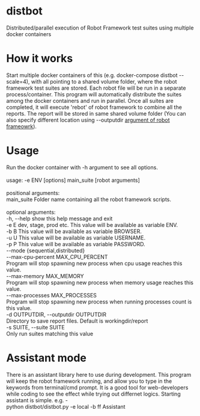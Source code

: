 # distbot
Distributed/parallel execution of Robot Framework test suites using multiple docker containers
# How it works
Start multiple docker containers of this (e.g. docker-compose distbot --scale=4), with all pointing to a shared volume folder, where the robot framework test suites are stored. Each robot file will be run in a separate process/container. This program will automatically distribute the suites among the docker containers and run in parallel. Once all suites are completed, it will execute 'rebot' of robot framework to combine all the reports. The report will be stored in same shared volume folder (You can also specify different location using --outputdir <a href="http://robotframework.org/robotframework/latest/RobotFrameworkUserGuide.html#all-command-line-options">argument of robot frameowrk</a>).
# Usage
Run the docker container with -h argument to see all options.<br/>
<br/>
usage: -e ENV [options] main_suite [robot arguments]<br/>
<br/>
positional arguments:<br/>
  main_suite            Folder name containing all the robot framework scripts.<br/>
<br/>
optional arguments:<br/>
  -h, --help            show this help message and exit<br/>
  -e E                  dev, stage, prod etc. This value will be available as variable ENV.<br/>
  -b B                  This value will be available as variable BROWSER.<br/>
  -u U                  This value will be available as variable USERNAME.<br/>
  -p P                  This value will be available as variable PASSWORD.<br/>
  --mode {sequential,distributed}<br/>
  --max-cpu-percent MAX_CPU_PERCENT<br/>
                        Program will stop spawning new process when cpu usage reaches this value.<br/>
  --max-memory MAX_MEMORY<br/>
                        Program will stop spawning new process when memory usage reaches this value.<br/>
  --max-processes MAX_PROCESSES<br/>
                        Program will stop spawning new process when running processes count is this value.<br/>
  -d OUTPUTDIR, --outputdir OUTPUTDIR<br/>
                        Directory to save report files. Default is workingdir/report<br/>
  -s SUITE, --suite SUITE<br/>
                        Only run suites matching this value

# Assistant mode
There is an assistant library here to use during development. This program will keep the robot framework running, and allow you to type in the keywords from terminal/cmd prompt. It is a good tool for web-developers while coding to see the effect while trying out differnet logics.
Starting assistant is simple. e.g. - <br/>
python distbot/distbot.py -e local -b ff Assistant
